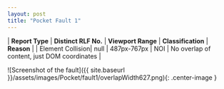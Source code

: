 ```yaml
---
layout: post
title: "Pocket Fault 1"
---
```

| **Report Type** | **Distinct RLF No.** | **Viewport Range** | **Classification** | **Reason** |
| Element Collision| null | 487px-767px | NOI | No overlap of content, just DOM coordinates | 

![Screenshot of the fault]({{ site.baseurl }}/assets/images/Pocket/fault1/overlapWidth627.png){: .center-image }